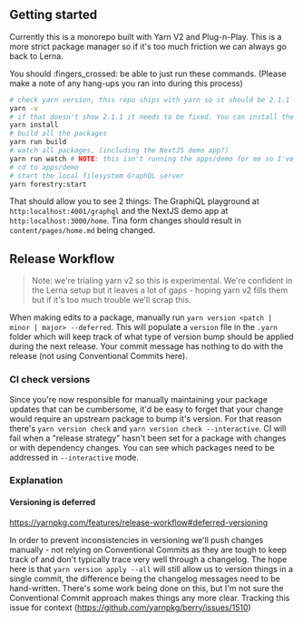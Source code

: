 ## Getting started

Currently this is a monorepo built with Yarn V2 and Plug-n-Play. This is a more strict package manager so if it's too much friction we can always go back to Lerna.

You should :fingers_crossed: be able to just run these commands. (Please make a note of any hang-ups you ran into during this process)

```sh
# check yarn version, this repo ships with yarn so it should be 2.1.1
yarn -v
# if that doesn't show 2.1.1 it needs to be fixed. You can install the version manually https://yarnpkg.com/getting-started/install but you'll definitely need +2.0
yarn install
# build all the packages
yarn run build
# watch all packages, (including the NextJS demo app?)
yarn run watch # NOTE: this isn't running the apps/demo for me so I've been running it from the `apps/demo` repo directly in a separate tab
# cd to apps/demo
# start the local filesystem GraphQL server
yarn forestry:start
```

That should allow you to see 2 things: The GraphiQL playground at `http:localhost:4001/graphql` and the NextJS demo app at `http:localhost:3000/home`. Tina form changes should result in `content/pages/home.md` being changed.

## Release Workflow

> Note: we're trialing yarn v2 so this is experimental. We're confident in the Lerna setup but it leaves a lot of gaps - hoping yarn v2 fills them but if it's too much trouble we'll scrap this.

When making edits to a package, manually run `yarn version <patch | minor | major> --deferred`. This will populate a `version` file in the `.yarn` folder which will keep track of what type of version bump should be applied during the next release. Your commit message has nothing to do with the release (not using Conventional Commits here).

### CI check versions

Since you're now responsible for manually maintaining your package updates that can be cumbersome, it'd be easy to forget that your change would require an upstream package to bump it's version. For that reason there's `yarn version check` and `yarn version check --interactive`. CI will fail when a "release strategy" hasn't been set for a package with changes or with dependency changes. You can see which packages need to be addressed in `--interactive` mode.

### Explanation

#### Versioning is deferred

https://yarnpkg.com/features/release-workflow#deferred-versioning

In order to prevent inconsistencies in versioning we'll push changes manually - not relying on Conventional Commits as they are tough to keep track of and don't typically trace very well through a changelog. The hope here is that `yarn version apply --all` will still allow us to version things in a single commit, the difference being the changelog messages need to be hand-written. There's some work being done on this, but I'm not sure the Conventional Commit approach makes things any more clear. Tracking this issue for context (https://github.com/yarnpkg/berry/issues/1510)
